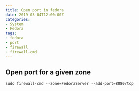```yaml
---
title: Open port in fedora
date: 2019-03-04T12:00:00Z
categories:
- System
- Fedora
tags:
- fedora
- port
- firewall
- firewall-cmd
---
```

## Open port for a given zone
```
sudo firewall-cmd --zone=FedoraServer --add-port=8080/tcp
```


